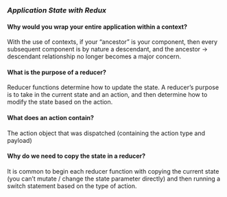 ### *Application State with Redux*

#### Why would you wrap your entire application within a context?
With the use of contexts, if your “ancestor” is your <App> component, then every subsequent component is by nature a descendant, and the ancestor -> descendant relationship no longer becomes a major concern.

#### What is the purpose of a reducer?
Reducer functions determine how to update the state. A reducer’s purpose is to take in the current state and an action, and then determine how to modify the state based on the action.

#### What does an action contain?
The action object that was dispatched (containing the action type and payload)

#### Why do we need to copy the state in a reducer?
It is common to begin each reducer function with copying the current state (you can’t mutate / change the state parameter directly) and then running a switch statement based on the type of action.
